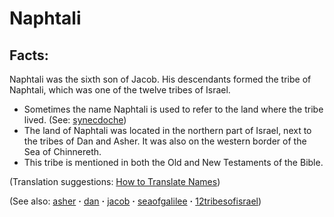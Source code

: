 # Naphtali #

## Facts: ##

Naphtali was the sixth son of Jacob. His descendants formed the tribe of Naphtali, which was one of the twelve tribes of Israel.

* Sometimes the name Naphtali is used to refer to the land where the tribe lived. (See: [synecdoche](https://git.door43.org/Door43/en-ta-translate-vol2/src/master/content/figs_synecdoche.md))
* The land of Naphtali was located in the northern part of Israel, next to the tribes of Dan and Asher. It was also on the western border of the Sea of Chinnereth.
* This tribe is mentioned in both the Old and New Testaments of the Bible.
 

(Translation suggestions: [How to Translate Names](https://git.door43.org/Door43/en-ta-translate-vol1/src/master/content/translate_names.md))

(See also: [asher](../other/asher.md) **·** [dan](../other/dan.md) **·** [jacob](../other/jacob.md) **·** [seaofgalilee](../other/seaofgalilee.md) **·** [12tribesofisrael](../other/12tribesofisrael.md))


